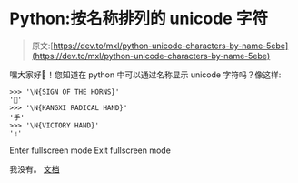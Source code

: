 # Python:按名称排列的 unicode 字符

> 原文:[https://dev.to/mxl/python-unicode-characters-by-name-5ebe](https://dev.to/mxl/python-unicode-characters-by-name-5ebe)

嘿大家好🤘！您知道在 python 中可以通过名称显示 unicode 字符吗？像这样:

```
>>> '\N{SIGN OF THE HORNS}'
'🤘'
>>> '\N{KANGXI RADICAL HAND}'
'⼿'
>>> '\N{VICTORY HAND}'
'✌' 
```

Enter fullscreen mode Exit fullscreen mode

我没有。
[文档](https://docs.python.org/3/howto/unicode.html#the-string-type)